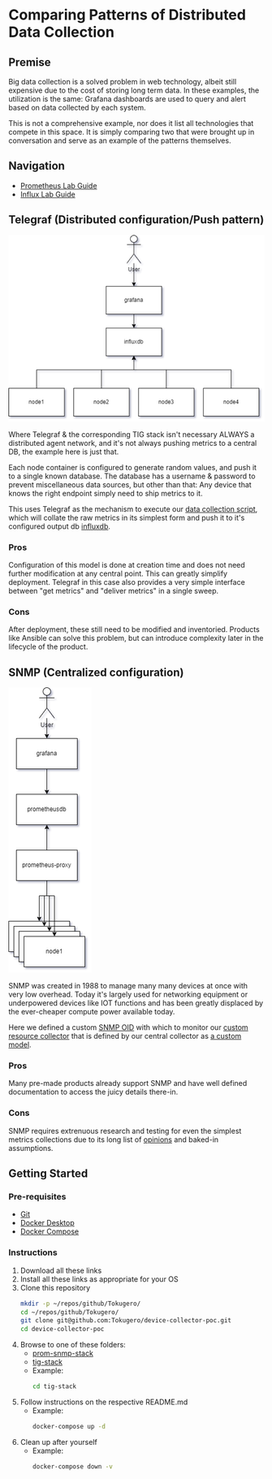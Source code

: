 # Comparing Patterns of Distributed Data Collection

## Premise

Big data collection is a solved problem in web technology, albeit still expensive due to the cost of storing long term data. In these examples, the utilization is the same: Grafana dashboards are used to query and alert based on data collected by each system.

This is not a comprehensive example, nor does it list all technologies that compete in this space. It is simply comparing two that were brought up in conversation and serve as an example of the patterns themselves.

## Navigation

* [Prometheus Lab Guide](./prom-snmp-stack/README.md)
* [Influx Lab Guide](./tig-stack/README.md)

## Telegraf (Distributed configuration/Push pattern)

![Push Pattern](./images/tig.png)

Where Telegraf & the corresponding TIG stack isn't necessary ALWAYS a distributed agent network, and it's not always pushing metrics to a central DB, the example here is just that. 

Each node container is configured to generate random values, and push it to a single known database. The database has a username & password to prevent miscellaneous data sources, but other than that: Any device that knows the right endpoint simply need to ship metrics to it. 

This uses Telegraf as the mechanism to execute our [data collection script](./tig-stack/telegraf/scripts/randmetrics.sh), which will collate the raw metrics in its simplest form and push it to it's configured output db [influxdb](./tig-stack/influxdb/).

### Pros

Configuration of this model is done at creation time and does not need further modification at any central point. This can greatly simplify deployment. Telegraf in this case also provides a very simple interface between "get metrics" and "deliver metrics" in a single sweep. 

### Cons

After deployment, these still need to be modified and inventoried. Products like Ansible can solve this problem, but can introduce complexity later in the lifecycle of the product.

## SNMP (Centralized configuration)

![Pull Pattern](./images/prometheus.png)

SNMP was created in 1988 to manage many many devices at once with very low overhead. Today it's largely used for networking equipment or underpowered devices like IOT functions and has been greatly displaced by the ever-cheaper compute power available today.

Here we defined a custom [SNMP OID](./prom-snmp-stack/snmp/node1/config/snmpd.conf) with which to monitor our [custom resource collector](prom-snmp-stack/snmp/scripts/randmetrics.sh) that is defined by our central collector as [a custom model](prom-snmp-stack/prometheus-proxy/config/snmp.yml).

### Pros

Many pre-made products already support SNMP and have well defined documentation to access the juicy details there-in.

### Cons

SNMP requires extrenuous research and testing for even the simplest metrics collections due to its long list of [opinions](https://stackoverflow.com/questions/802050/what-is-opinionated-software) and baked-in assumptions. 

## Getting Started

### Pre-requisites

* [Git](https://git-scm.com/downloads)
* [Docker Desktop](https://docs.docker.com/get-docker/)
* [Docker Compose](https://docs.docker.com/compose/install/)

### Instructions

1. Download all these links
1. Install all these links as appropriate for your OS
1. Clone this repository
    ```bash
    mkdir -p ~/repos/github/Tokugero/
    cd ~/repos/github/Tokugero/
    git clone git@github.com:Tokugero/device-collector-poc.git
    cd device-collector-poc
    ```
1. Browse to one of these folders:
    - [prom-snmp-stack](./prom-snmp-stack)  
    - [tig-stack](./tig-stack)  
    - Example:
        ```bash
        cd tig-stack
        ```
1. Follow instructions on the respective README.md
    - Example:
        ```bash
        docker-compose up -d
        ```
1. Clean up after yourself
    - Example:
        ```bash
        docker-compose down -v
        ```
